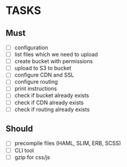 # TASKS

## Must

- [ ] configuration
- [ ] list files which we need to upload
- [ ] create bucket with permissions
- [ ] upload to S3 to bucket
- [ ] configure CDN and SSL
- [ ] configure routing
- [ ] print instructions
- [ ] check if bucket already exists
- [ ] check if CDN already exists
- [ ] check if routing already exists

## Should

- [ ] precompile files (HAML, SLIM, ERB, SCSS)
- [ ] CLI tool
- [ ] gzip for css/js